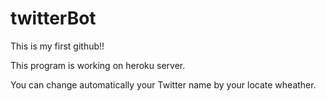 # twitterBot
This is my first github!!

This program is working on heroku server.

You can change automatically your Twitter name by your locate wheather.
